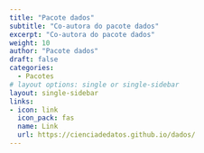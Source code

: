 ```yaml
---
title: "Pacote dados"
subtitle: "Co-autora do pacote dados"
excerpt: "Co-autora do pacote dados"
weight: 10
author: "Pacote dados"
draft: false
categories:
  - Pacotes
# layout options: single or single-sidebar
layout: single-sidebar
links:
- icon: link
  icon_pack: fas
  name: Link
  url: https://cienciadedatos.github.io/dados/
---
```


